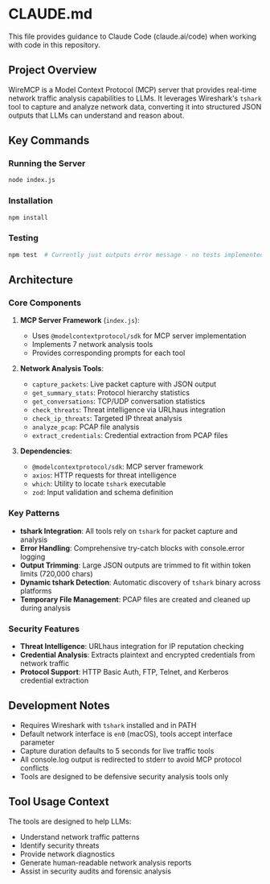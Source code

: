 # CLAUDE.md

This file provides guidance to Claude Code (claude.ai/code) when working with code in this repository.

## Project Overview

WireMCP is a Model Context Protocol (MCP) server that provides real-time network traffic analysis capabilities to LLMs. It leverages Wireshark's `tshark` tool to capture and analyze network data, converting it into structured JSON outputs that LLMs can understand and reason about.

## Key Commands

### Running the Server
```bash
node index.js
```

### Installation
```bash
npm install
```

### Testing
```bash
npm test  # Currently just outputs error message - no tests implemented
```

## Architecture

### Core Components

1. **MCP Server Framework** (`index.js`):
   - Uses `@modelcontextprotocol/sdk` for MCP server implementation
   - Implements 7 network analysis tools
   - Provides corresponding prompts for each tool

2. **Network Analysis Tools**:
   - `capture_packets`: Live packet capture with JSON output
   - `get_summary_stats`: Protocol hierarchy statistics
   - `get_conversations`: TCP/UDP conversation statistics
   - `check_threats`: Threat intelligence via URLhaus integration
   - `check_ip_threats`: Targeted IP threat analysis
   - `analyze_pcap`: PCAP file analysis
   - `extract_credentials`: Credential extraction from PCAP files

3. **Dependencies**:
   - `@modelcontextprotocol/sdk`: MCP server framework
   - `axios`: HTTP requests for threat intelligence
   - `which`: Utility to locate `tshark` executable
   - `zod`: Input validation and schema definition

### Key Patterns

- **tshark Integration**: All tools rely on `tshark` for packet capture and analysis
- **Error Handling**: Comprehensive try-catch blocks with console.error logging
- **Output Trimming**: Large JSON outputs are trimmed to fit within token limits (720,000 chars)
- **Dynamic tshark Detection**: Automatic discovery of `tshark` binary across platforms
- **Temporary File Management**: PCAP files are created and cleaned up during analysis

### Security Features

- **Threat Intelligence**: URLhaus integration for IP reputation checking
- **Credential Analysis**: Extracts plaintext and encrypted credentials from network traffic
- **Protocol Support**: HTTP Basic Auth, FTP, Telnet, and Kerberos credential extraction

## Development Notes

- Requires Wireshark with `tshark` installed and in PATH
- Default network interface is `en0` (macOS), tools accept interface parameter
- Capture duration defaults to 5 seconds for live traffic tools
- All console.log output is redirected to stderr to avoid MCP protocol conflicts
- Tools are designed to be defensive security analysis tools only

## Tool Usage Context

The tools are designed to help LLMs:
- Understand network traffic patterns
- Identify security threats
- Provide network diagnostics
- Generate human-readable network analysis reports
- Assist in security audits and forensic analysis